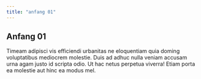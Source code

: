 ```yaml
---
title: "anfang 01"
---
```


## Anfang 01

Timeam adipisci vis efficiendi urbanitas ne eloquentiam quia doming
voluptatibus mediocrem molestie. Duis ad adhuc nulla veniam accusam urna
agam justo id scripta odio. Ut hac netus perpetua viverra! Etiam porta ea
molestie aut hinc ea modus mel.


